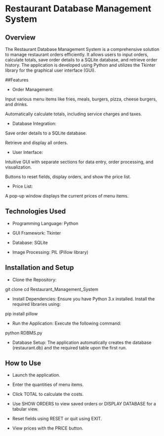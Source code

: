 # Restaurant Database Management System

## Overview

The Restaurant Database Management System is a comprehensive solution to manage restaurant orders efficiently. It allows users to input orders, calculate totals, save order details to a SQLite database, and retrieve order history. The application is developed using Python and utilizes the Tkinter library for the graphical user interface (GUI).

##Features

- Order Management:

Input various menu items like fries, meals, burgers, pizza, cheese burgers, and drinks.

Automatically calculate totals, including service charges and taxes.

- Database Integration:

Save order details to a SQLite database.

Retrieve and display all orders.

- User Interface:

Intuitive GUI with separate sections for data entry, order processing, and visualization.

Buttons to reset fields, display orders, and show the price list.

- Price List:

A pop-up window displays the current prices of menu items.

## Technologies Used

- Programming Language: Python

- GUI Framework: Tkinter

- Database: SQLite

- Image Processing: PIL (Pillow library)

## Installation and Setup

- Clone the Repository:

git clone <repository-link>
cd Restaurant_Management_System

- Install Dependencies:
Ensure you have Python 3.x installed. Install the required libraries using:

pip install pillow

- Run the Application:
Execute the following command:

python RDBMS.py

- Database Setup:
The application automatically creates the database (restaurant.db) and the required table upon the first run.

## How to Use

- Launch the application.  

- Enter the quantities of menu items.  

- Click TOTAL to calculate the costs.  

- Use SHOW ORDERS to view saved orders or DISPLAY DATABASE for a tabular view.   

- Reset fields using RESET or quit using EXIT.  

- View prices with the PRICE button.
